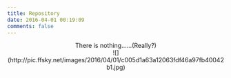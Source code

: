 ```yaml
---
title: Repository
date: 2016-04-01 00:19:09
comments: false
---
```


<center> There is nothing......(Really?) </center>

<center> ![](http://pic.ffsky.net/images/2016/04/01/c005d1a63a12063fdf46a97fb40042b1.jpg) </center>
